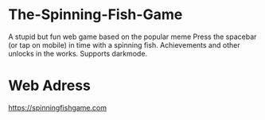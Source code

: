# The-Spinning-Fish-Game
A stupid but fun web game based on the popular meme
Press the spacebar (or tap on mobile) in time with a spinning fish. Achievements and other unlocks in the works. Supports darkmode.

# Web Adress
https://spinningfishgame.com
